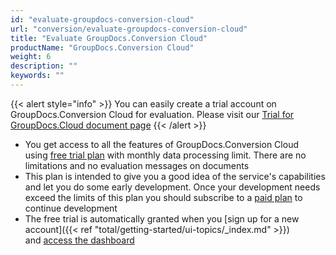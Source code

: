 ```yaml
---
id: "evaluate-groupdocs-conversion-cloud"
url: "conversion/evaluate-groupdocs-conversion-cloud"
title: "Evaluate GroupDocs.Conversion Cloud"
productName: "GroupDocs.Conversion Cloud"
weight: 6
description: ""
keywords: ""
---
```

{{< alert style="info" >}}
You can easily create a trial account on GroupDocs.Conversion Cloud for evaluation. Please visit our [Trial for GroupDocs.Cloud document page](https://purchase.groupdocs.cloud/trial)
{{< /alert >}}

* You get access to all the features of GroupDocs.Conversion Cloud using [free trial plan](https://purchase.groupdocs.cloud/trial) with monthly data processing limit. There are no limitations and no evaluation messages on documents  
* This plan is intended to give you a good idea of the service's capabilities and let you do some early development. Once your development needs exceed the limits of this plan you should subscribe to a [paid plan](https://purchase.groupdocs.cloud/pricing) to continue development
* The free trial is automatically granted when you [sign up for a new account]({{< ref "total/getting-started/ui-topics/_index.md" >}}) and [access the dashboard](https://dashboard.groupdocs.cloud/)